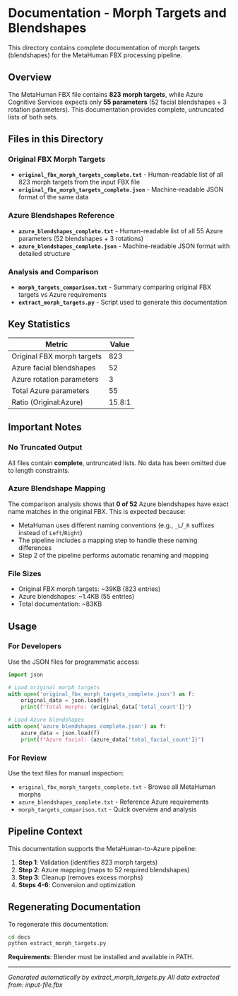 # Documentation - Morph Targets and Blendshapes

This directory contains complete documentation of morph targets (blendshapes) for the MetaHuman FBX processing pipeline.

## Overview

The MetaHuman FBX file contains **823 morph targets**, while Azure Cognitive Services expects only **55 parameters** (52 facial blendshapes + 3 rotation parameters). This documentation provides complete, untruncated lists of both sets.

## Files in this Directory

### Original FBX Morph Targets

- **`original_fbx_morph_targets_complete.txt`** - Human-readable list of all 823 morph targets from the input FBX file
- **`original_fbx_morph_targets_complete.json`** - Machine-readable JSON format of the same data

### Azure Blendshapes Reference

- **`azure_blendshapes_complete.txt`** - Human-readable list of all 55 Azure parameters (52 blendshapes + 3 rotations)
- **`azure_blendshapes_complete.json`** - Machine-readable JSON format with detailed structure

### Analysis and Comparison

- **`morph_targets_comparison.txt`** - Summary comparing original FBX targets vs Azure requirements
- **`extract_morph_targets.py`** - Script used to generate this documentation

## Key Statistics

| Metric | Value |
|--------|-------|
| Original FBX morph targets | 823 |
| Azure facial blendshapes | 52 |
| Azure rotation parameters | 3 |
| Total Azure parameters | 55 |
| Ratio (Original:Azure) | 15.8:1 |

## Important Notes

### No Truncated Output
All files contain **complete**, untruncated lists. No data has been omitted due to length constraints.

### Azure Blendshape Mapping
The comparison analysis shows that **0 of 52** Azure blendshapes have exact name matches in the original FBX. This is expected because:
- MetaHuman uses different naming conventions (e.g., `_L`/`_R` suffixes instead of `Left`/`Right`)
- The pipeline includes a mapping step to handle these naming differences
- Step 2 of the pipeline performs automatic renaming and mapping

### File Sizes
- Original FBX morph targets: ~39KB (823 entries)
- Azure blendshapes: ~1.4KB (55 entries)
- Total documentation: ~83KB

## Usage

### For Developers
Use the JSON files for programmatic access:
```python
import json

# Load original morph targets
with open('original_fbx_morph_targets_complete.json') as f:
    original_data = json.load(f)
    print(f"Total morphs: {original_data['total_count']}")

# Load Azure blendshapes
with open('azure_blendshapes_complete.json') as f:
    azure_data = json.load(f)
    print(f"Azure facial: {azure_data['total_facial_count']}")
```

### For Review
Use the text files for manual inspection:
- `original_fbx_morph_targets_complete.txt` - Browse all MetaHuman morphs
- `azure_blendshapes_complete.txt` - Reference Azure requirements
- `morph_targets_comparison.txt` - Quick overview and analysis

## Pipeline Context

This documentation supports the MetaHuman-to-Azure pipeline:

1. **Step 1**: Validation (identifies 823 morph targets)
2. **Step 2**: Azure mapping (maps to 52 required blendshapes)
3. **Step 3**: Cleanup (removes excess morphs)
4. **Steps 4-6**: Conversion and optimization

## Regenerating Documentation

To regenerate this documentation:
```bash
cd docs
python extract_morph_targets.py
```

**Requirements**: Blender must be installed and available in PATH.

---

*Generated automatically by extract_morph_targets.py*
*All data extracted from: input-file.fbx*
